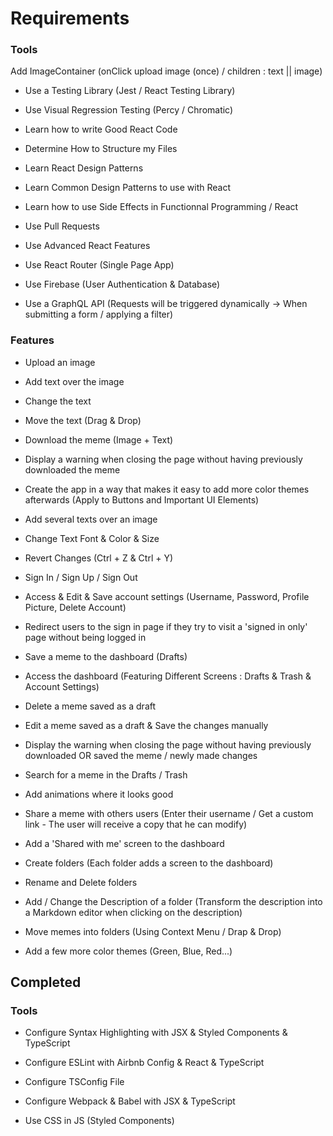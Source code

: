 # Requirements

### Tools

Add ImageContainer (onClick upload image (once) / children : text || image)

- Use a Testing Library (Jest / React Testing Library)
- Use Visual Regression Testing (Percy / Chromatic)

- Learn how to write Good React Code
- Determine How to Structure my Files
- Learn React Design Patterns
- Learn Common Design Patterns to use with React
- Learn how to use Side Effects in Functionnal Programming / React

- Use Pull Requests
- Use Advanced React Features
- Use React Router (Single Page App)
- Use Firebase (User Authentication & Database)
- Use a GraphQL API (Requests will be triggered dynamically -> When submitting a form / applying a filter)

### Features

- Upload an image
- Add text over the image
- Change the text
- Move the text (Drag & Drop)
- Download the meme (Image + Text)
- Display a warning when closing the page without having previously downloaded the meme
- Create the app in a way that makes it easy to add more color themes afterwards (Apply to Buttons and Important UI Elements)

- Add several texts over an image
- Change Text Font & Color & Size
- Revert Changes (Ctrl + Z & Ctrl + Y)

- Sign In / Sign Up / Sign Out
- Access & Edit & Save account settings (Username, Password, Profile Picture, Delete Account)
- Redirect users to the sign in page if they try to visit a 'signed in only' page without being logged in

- Save a meme to the dashboard (Drafts)
- Access the dashboard (Featuring Different Screens : Drafts & Trash & Account Settings)
- Delete a meme saved as a draft
- Edit a meme saved as a draft & Save the changes manually
- Display the warning when closing the page without having previously downloaded OR saved the meme / newly made changes

- Search for a meme in the Drafts / Trash
- Add animations where it looks good

- Share a meme with others users (Enter their username / Get a custom link - The user will receive a copy that he can modify)
- Add a 'Shared with me' screen to the dashboard

- Create folders (Each folder adds a screen to the dashboard)
- Rename and Delete folders
- Add / Change the Description of a folder (Transform the description into a Markdown editor when clicking on the description)
- Move memes into folders (Using Context Menu / Drap & Drop)
- Add a few more color themes (Green, Blue, Red...)

## Completed

### Tools

- Configure Syntax Highlighting with JSX & Styled Components & TypeScript
- Configure ESLint with Airbnb Config & React & TypeScript
- Configure TSConfig File
- Configure Webpack & Babel with JSX & TypeScript

- Use CSS in JS (Styled Components)